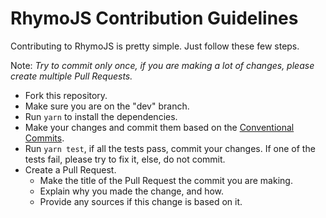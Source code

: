 # RhymoJS Contribution Guidelines

Contributing to RhymoJS is pretty simple. Just follow these few steps.

Note: <i>Try to commit only once, if you are making a lot of changes, please create multiple Pull Requests.</i>

- Fork this repository.
- Make sure you are on the "dev" branch.
- Run `yarn` to install the dependencies.
- Make your changes and commit them based on the [Conventional Commits](https://www.conventionalcommits.org/en/v1.0.0/).
- Run `yarn test`, if all the tests pass, commit your changes. If one of the tests fail, please try to fix it, else, do not commit.
- Create a Pull Request.
  - Make the title of the Pull Request the commit you are making.
  - Explain why you made the change, and how.
  - Provide any sources if this change is based on it.
